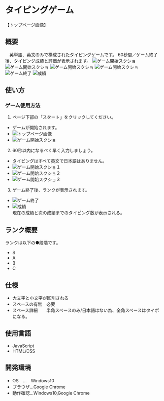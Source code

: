 # タイピングゲーム

【トップページ画像】

## 概要
　英単語、英文のみで構成されたタイピングゲームです。 60秒間／ゲーム終了後、タイピング成績と評価が表示されます。
![ゲーム開始スクショ](ゲーム開始スクショ)
![ゲーム開始スクショ](ゲーム中スクショ１)
![ゲーム開始スクショ](ゲーム中スクショ２)
![ゲーム開始スクショ](ゲーム中スクショ３)
![ゲーム終了](ゲーム終了)
![成績](成績)

## 使い方
### ゲーム使用方法
1. ページ下部の「スタート」をクリックしてください。
  * ゲームが開始されます。  
  * ![トップページ画像](トップページ画像)
  * ![ゲーム開始スクショ](ゲーム開始スクショ)
2. 60秒以内になるべく早く入力しましょう。
 * タイピングはすべて英文で日本語はありません。
  * ![ゲーム開始スクショ１](ゲーム中スクショ１)
  * ![ゲーム開始スクショ２](ゲーム開始スクショ２)
  * ![ゲーム開始スクショ３](ゲーム開始スクショ３)
3. ゲーム終了後、ランクが表示されます。
  * ![ゲーム終了](ゲーム終了)
  * ![成績](成績)<br>
現在の成績と次の成績までのタイピング数が表示される。



## ランク概要
ランクは以下の●段階です。
  * S
  * A
  * B
  * C



## 仕様
  * 大文字と小文字が区別される
  * スペースの有無　必要
  * スペース詳細　　半角スペースのみ/日本語はない為、全角スペースはタイポになる。




## 使用言語
  * JavaScript
  * HTML/CSS



## 開発環境
  * OS　…　Windows10
  * ブラウザ…Google Chrome
  * 動作確認…Windows10,Google Chrome
